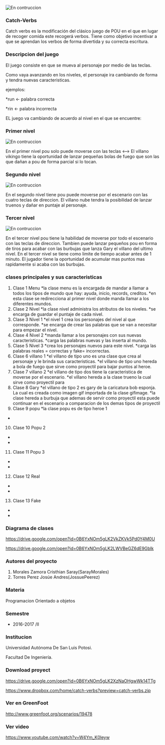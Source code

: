 ![En contruccion](https://lh3.googleusercontent.com/-uapAhPHZgSQ/WSx3LmFB_WI/AAAAAAAAAtE/Pvb0yz8N5OYsMW9xNHEzC0tKCBS96DWIgCL0B/w530-d-h334-p-rw/camiseta-pou-custom-logo-600x378.jpg)

### Catch-Verbs

Catch verbs es la modificación del clásico juego de POU en el que en lugar de recoger comida este recogerá verbos.
Tiene como objetivo incentivar a que se aprendan los verbos de forma divertida y su correcta escritura.

### Descripcion del juego

El juego consiste en que se mueva al personaje por medio de las teclas. 

Como vaya avanzando en los niveles, el personaje ira cambiando de forma y tendra nuevas caracteristicas.

ejemplos:

  *run <- palabra correcta
  
  *rin <- palabra incorrecta

EL juego va cambiando de acuerdo al nivel en el que se encuentre:

### Primer nivel 

![En contruccion](https://lh3.googleusercontent.com/-iPavFdeZQGU/WSyCyjYs7eI/AAAAAAAAAxE/EHUsU88UosMBQ2nPaR9vG2gU0K1T2rN1gCL0B/w250-d-h301-p-rw/Captura%2Bde%2Bpantalla%2B2017-05-29%2B14.51.54.png)

En el primer nivel pou solo puede moverse con las teclas <-->
El villano vikingo tiene la oportunidad de lanzar pequeñas bolas de fuego que son las que dañan a
pou de forma parcial si lo tocan.

### Segundo nivel

![En contruccion](https://lh3.googleusercontent.com/-TMRH_PgUSZk/WSyCwI1D_1I/AAAAAAAAAwo/s8ct-2tyPVgujGUBT01fTeat1KZQSN8AQCL0B/w250-d-h300-p-rw/Captura%2Bde%2Bpantalla%2B2017-05-29%2B14.53.47.png)

En el segundo nivel tiene pou puede moverse por el escenario con las cuatro teclas de direccion.
El villano nube tendra la posibilidad de lanzar truenos y dañar en puntaje al personaje.

### Tercer nivel

![En contruccion](https://lh3.googleusercontent.com/-GaP0RAlr8rA/WSyCsE68t7I/AAAAAAAAAwM/agKJ0Uzm6VcPLXLJ3oARNIz-pwMErV9nQCL0B/w250-d-h303-p-rw/Captura%2Bde%2Bpantalla%2B2017-05-29%2B14.55.12%25282%2529.png)

En el tercer nivel pou tiene la habilidad de moverse por todo el escenario con las teclas de direccion.
Tambien puede lanzar pequeños pou en forma de tiros para acabar con las burbujas que lanza Gary el villano del ultimo nivel.
En el tercer nivel se tiene como limite de tiempo acabar antes de 1 minuto. El jugador tiene la oportunidad 
de acumular mas puntos mas rapidamente si acaba con las burbujas.

### clases principales y sus caracteristicas

1. Clase 1 Menu
 *la clase menu es la encargada de mandar a llamar a todos los tipos de mundo que hay: ayuda, inicio, records, creditos.
 *en esta clase se redirecciona al primer nivel donde manda llamar a los diferentes mundos.
2. Clase 2 Nivel
 *la clase nivel administra los atributos de los niveles.
 *se encarga de guardar el puntaje de cada nivel.
3. Clase 3 Nivel 1
 *el nivel 1 crea los personajes del nivel al que corresponde.
 *se encarga de crear las palabras que se van a necesitar para empezar el nivel.
4. Clase 4 Nivel 2
 *manda llamar a los personajes con sus nuevas caracteristicas.
 *carga las palabras nuevas y las inserta al mundo.
5. Clase 5 Nivel 3
 *crea los personajes nuevos para este nivel.
 *carga las palabras reales = correctas y fake= incorrectas.
6. Clase 6 villano 1
 *el villano de tipo uno es una clase que crea al personaje y le brinda sus caracteristicas.
 *el villano de tipo uno hereda a bola de fuego que sirve como proyectil para bajar puntos al heroe.
7. Clase 7 villano 2
 *el villano de tipo dos tiene la caracteristica de moverse por el escenario.
 *el villano hereda a la clase trueno la cual sirve como proyectil para 
8. Clase 8 Gary
 *el villano de tipo 2 es gary de la caricatura bob esponja. La cual es creada como imagen gif importada de la clase gifimage.
 *la clase hereda a burbuja que ademas de servir como proyectil esta puede continuar en el escenario a comparacion de los demas tipos de proyectil
9. Clase 9 popu 
 *la clase popu es de tipo heroe 1
 *
10. Clase 10 Popu 2
 *
 *
11. Clase 11 Popu 3 
 *
 *
12. Clase 12 Real
 *
 *
13. Clase 13 Fake
 *
 *
### Diagrama de clases 
https://drive.google.com/open?id=0B6YxNOm5gLK2VkZKVk5Pd0Y4M0U

https://drive.google.com/open?id=0B6YxNOm5gLK2LWVBeGZ6dE9Gblk

### Autores del proyecto
1. Morales Zamora Cristhian Saray(SarayMorales)
2. Torres Perez Josúe Andres(JossuePeerez)

### Materia

Programacion Orientado a objetos

### Semestre
- 2016-2017 /II

### Institucion
Universidad Autónoma De San Luis Potosi. 

Facultad De Ingeniería.

### Download proyect 
https://drive.google.com/open?id=0B6YxNOm5gLK2XzNaOHgwWk14TTg

https://www.dropbox.com/home/catch-verbs?preview=catch-verbs.zip

### Ver en GreenFoot
http://www.greenfoot.org/scenarios/19478

### Ver video
https://www.youtube.com/watch?v=W4Ym_K0leyw


 
